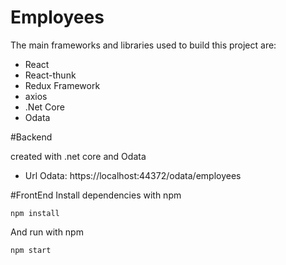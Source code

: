 # Employees

The main frameworks and libraries used to build this project are:

* React
* React-thunk
* Redux Framework
* axios
* .Net Core
* Odata

#Backend

created with .net core and Odata
  - Url Odata: https://localhost:44372/odata/employees
  
#FrontEnd
  Install dependencies with npm
  ```
  npm install
  ```
  
  And run with npm
  ```
  npm start
  ```
